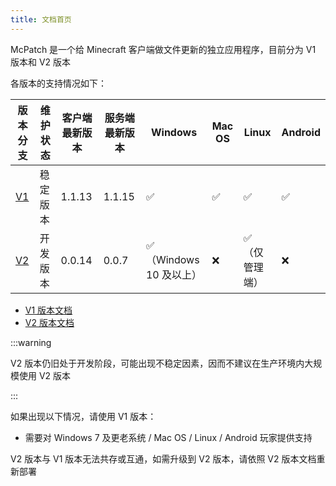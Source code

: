 ```yaml
---
title: 文档首页
---
```


McPatch 是一个给 Minecraft 客户端做文件更新的独立应用程序，目前分为 V1 版本和 V2 版本

各版本的支持情况如下：

| 版本分支 | 维护状态 | 客户端最新版本 | 服务端最新版本 | Windows | Mac OS | Linux | Android |
| --- | --- | --- | --- | --- | --- | --- | --- |
| [V1](/docs/v1/start.md) | 稳定版本 | 1.1.13 | 1.1.15 | ✅ | ✅ | ✅ | ✅ |
| [V2](/docs/v2/start.md) | 开发版本 | 0.0.14 | 0.0.7 | ✅（Windows 10 及以上） | ❌ | ✅（仅管理端） | ❌ |

- [V1 版本文档](/docs/v1-old/start.md)
- [V2 版本文档](/docs/v2/start.md)

:::warning

V2 版本仍旧处于开发阶段，可能出现不稳定因素，因而不建议在生产环境内大规模使用 V2 版本

:::

如果出现以下情况，请使用 V1 版本：

- 需要对 Windows 7 及更老系统 / Mac OS / Linux / Android 玩家提供支持

V2 版本与 V1 版本无法共存或互通，如需升级到 V2 版本，请依照 V2 版本文档重新部署